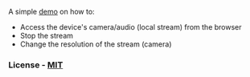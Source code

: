A simple [demo](https://e-mediastream.netlify.app/) on how to:
- Access the device's camera/audio (local stream) from the browser
- Stop the stream
- Change the resolution of the stream (camera)

### License - [MIT](https://choosealicense.com/licenses/mit/)
